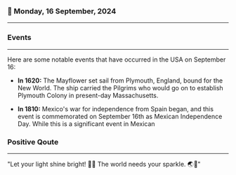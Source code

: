 ### 📅 Monday, 16 September, 2024
------
### Events
------
Here are some notable events that have occurred in the USA on September 16:

- **In 1620:** The Mayflower set sail from Plymouth, England, bound for the New World. The ship carried the Pilgrims who would go on to establish Plymouth Colony in present-day Massachusetts.
  
- **In 1810:** Mexico's war for independence from Spain began, and this event is commemorated on September 16th as Mexican Independence Day. While this is a significant event in Mexican
### Positive Qoute
------
"Let your light shine bright! 🌟✨ The world needs your sparkle. 🌏💖"
